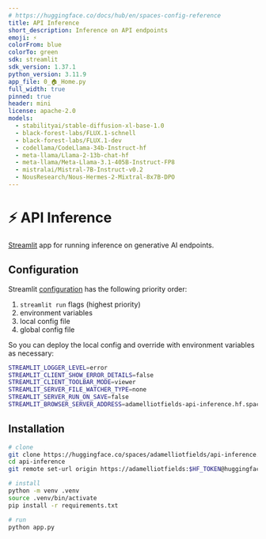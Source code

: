```yaml
---
# https://huggingface.co/docs/hub/en/spaces-config-reference
title: API Inference
short_description: Inference on API endpoints
emoji: ⚡
colorFrom: blue
colorTo: green
sdk: streamlit
sdk_version: 1.37.1
python_version: 3.11.9
app_file: 0_🏠_Home.py
full_width: true
pinned: true
header: mini
license: apache-2.0
models:
  - stabilityai/stable-diffusion-xl-base-1.0
  - black-forest-labs/FLUX.1-schnell
  - black-forest-labs/FLUX.1-dev
  - codellama/CodeLlama-34b-Instruct-hf
  - meta-llama/Llama-2-13b-chat-hf
  - meta-llama/Meta-Llama-3.1-405B-Instruct-FP8
  - mistralai/Mistral-7B-Instruct-v0.2
  - NousResearch/Nous-Hermes-2-Mixtral-8x7B-DPO
---
```

# ⚡ API Inference

[Streamlit](https://streamlit.io) app for running inference on generative AI endpoints.

## Configuration

Streamlit [configuration](https://docs.streamlit.io/develop/concepts/configuration/options) has the following priority order:
1. `streamlit run` flags (highest priority)
2. environment variables
3. local config file
4. global config file

So you can deploy the local config and override with environment variables as necessary:

```bash
STREAMLIT_LOGGER_LEVEL=error
STREAMLIT_CLIENT_SHOW_ERROR_DETAILS=false
STREAMLIT_CLIENT_TOOLBAR_MODE=viewer
STREAMLIT_SERVER_FILE_WATCHER_TYPE=none
STREAMLIT_SERVER_RUN_ON_SAVE=false
STREAMLIT_BROWSER_SERVER_ADDRESS=adamelliotfields-api-inference.hf.space
```

## Installation

```sh
# clone
git clone https://huggingface.co/spaces/adamelliotfields/api-inference.git
cd api-inference
git remote set-url origin https://adamelliotfields:$HF_TOKEN@huggingface.co/spaces/adamelliotfields/api-inference

# install
python -m venv .venv
source .venv/bin/activate
pip install -r requirements.txt

# run
python app.py
```
